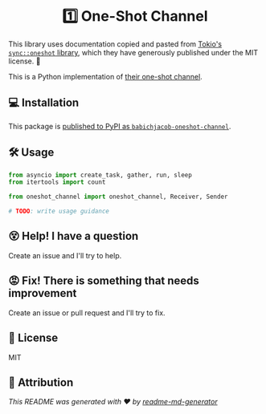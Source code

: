 <h1 align="center">1️⃣ One-Shot Channel</h1>

This library uses documentation copied and pasted from [Tokio's `sync::oneshot` library](https://docs.rs/tokio/latest/tokio/sync/oneshot/index.html), which they have generously published under the MIT license. 🙏

This is a Python implementation of [their one-shot channel](https://docs.rs/tokio/latest/tokio/sync/oneshot/fn.channel.html).

## 💻 Installation

This package is [published to PyPI as `babichjacob-oneshot-channel`](https://pypi.org/project/babichjacob-oneshot-channel/).

## 🛠 Usage

```py
from asyncio import create_task, gather, run, sleep
from itertools import count

from oneshot_channel import oneshot_channel, Receiver, Sender

# TODO: write usage guidance
```

## 😵 Help! I have a question

Create an issue and I'll try to help.

## 😡 Fix! There is something that needs improvement

Create an issue or pull request and I'll try to fix.

## 📄 License

MIT

## 🙏 Attribution

_This README was generated with ❤️ by [readme-md-generator](https://github.com/kefranabg/readme-md-generator)_
